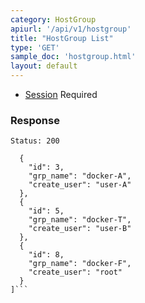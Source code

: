 ```yaml
---
category: HostGroup
apiurl: '/api/v1/hostgroup'
title: "HostGroup List"
type: 'GET'
sample_doc: 'hostgroup.html'
layout: default
---
```


* [Session](#/authentication) Required

### Response

```Status: 200```
```[
  {
    "id": 3,
    "grp_name": "docker-A",
    "create_user": "user-A"
  },
  {
    "id": 5,
    "grp_name": "docker-T",
    "create_user": "user-B"
  },
  {
    "id": 8,
    "grp_name": "docker-F",
    "create_user": "root"
  }
]```
